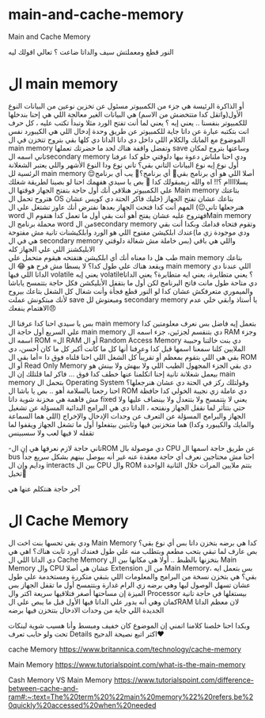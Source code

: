 # main-and-cache-memory
Main and Cache Memory

النور قطع ومعملتش سيف والداتا ضاعت ؟ تعالي اقولك ليه 
# ال main memory
أو الذاكرة الرئيسة هي جزء من الكمبيوتر مسئول عن تخزين نوعين من البيانات
النوع الأول(واتقل كدا متتخضش من الاسم) هي البيانات الغير معالجة اللي هي إحنا بندخلها للكمبيوتر بنفسنا .. يعني إيه ؟
يعني لما أنت تفتح الورد مثلا وتبدأ تكتب عليه ، كل حرف انت بتكتبه عبارة عن داتا جاية للكمبيوتر عن طريق وحدة إدخال اللي هي الكيبورد نفس الموضوع مع المايك والكلام اللي داخل دي داتا
الداتا دي كلها بقي بتروح تتخزن في ال main memory وتفضل واقفة هناك لحد ما حضرتك تعملها save وساعتها بتروح لمكان تاني اسمه الsecondary memory ودي احنا ملناش دعوة بيها دلوقتي
حلو كدا عرفنا أول نوع إيه نوع البيانات التاني بقي؟
تاني نوع ودا النوع الأشهر واللي يعتبر الشغلانة الرئسية لل main memory أصلا اللي هو أي برنامج بقي🙈
 أي برنامج؟🫣
يب أي برنامج😌
يسلااااام ؟!!
اه والله زيمبقولك كدا 🌚
بص يا سيدي هفهمك احنا لو بصينا لطريقة شغلك علي الكمبيوتر هنلاقي  أنك أول حاجة بتفتح الجهاز فوقتها ال Main memory بتاعتك هتروح تحمل ال OS بتاعك عشان تفتح الجهاز (خليك فاكر الحتة دي كويس عشان هنرجعلها تاني😉) المهم أنت كدا فتحت الجهاز بعدها نفترض أنك عاوز تشتغل علي ال word فهتروح  عليه عشان يفتح أهو أنت بقي أول ما تعمل كدا هتقوم الMain memory محملة برنامج ال word من الsecondary memory وتقوم فتحاه قدامك وبكدا أنت بقي عندك ابلكيشن مفتوح اللي هو الورد وابلكيشنات تانية مش مفتوحة(ودي موجودة زي ما هي في ال secondary memory بس خاملة مش شغالة دلوقتي) واللي هي باقي الابليكشنز اللي علي الجهاز كله  
طب هل دا معناه أنك أي ابلكيشن هتفتحه هيقوم متحمل علي main memory بتاعك ويقعد هناك علي طول كدا؟
 لا يسطا مش فرح هو 😂
ال main memory اللي عندنا دي الداتا اللي فيها volatile يعني إيه volatile؟
يعني متطايرة، يعني ايه متطايرة؟
 يعني الداتا دي متاحة طول مانت فاتح البرنامج لكن أول ما بتقفل الأبليكشن فكل حاجة بتتمسح ياباشا والميموري متعرفكش
عشان كدا لو النور قطع فجأة وأنت شغال كل الشغل بتاعك بيروح لأنك مبتكونش عملت save ومبعتوش لل secondary memory يا أستاذ وابقي خلي عدم الاهتمام ينفعك😠

بس يا سيدي احنا كدا عرفنا ال main memory  بتعمل إيه فاضل بس نعرف معلومتين كدا علي السريع 
أول حاجة ال main memory دي بتنقسم لجزئين، جزء اسمه ال RAM وجزء اسمه ال ROM
=ال RAM أو ال Random Access Memory  دي بنت خالتنا وحبيبة الملايين كلنا سمعنا اسمها قبل كدا وعرفنا أنها كل ما كانت أكبر كل ما كان أحسن، دي بقي هي اللي بتقوم بمعظم أو تقريباً كل الشغل اللي احنا قلناه فوق دا
=أما بقي ال ROM أو ال Read Only Memory دي بقي الجزء المجهول الطيب اللي ولا بيهش ولا بينش هو بيعمل شغلانة تانية إحنا اتكلمنا عنها خطف كدا فوق ... فاكر لما قلتلك إن ال main memory بتحمل ال Operating System وقولتلك ركز في الحتة دي عشان هنرجعلها؟
احنا رجعنا بالسلامة أهو .. بص يا باشا ال ROM دي عاملة زي نجيبة الخولي كدا حافظة مش فاهمة هي مخزنة شوية داتا fixed يعني لا بتتمسح ولا بتتعدل ولا بينضاف عليها ولا حتي بتتأثر لما نقفل الجهاز ونفتحه ، الداتا دي هي البرامج البدائية المسؤلة عن تشغيل الجهاز والبرامج المسؤلة عن التعرف عن وحدات الإدخال والإخراج (اللي هما السماعة والمايك والكيبورد وكدا) هما متخزنين فيها وثابتين بيتفعلوا أول ما تشغل الجهاز ويقفوا لما تقفله لا فيها لعب ولا سسبينس

-تاني حاجة لازم نعرفها هي إن الROM دي موصولة بال CPU عن طريق حاجة اسمها ال bus احنا مش محتاجين نعرف أي حاجة معقدة عنه غير أنه بيوصل بينهم بشكل سريع جداً ودايم وإن ال interacts بين ال CPU وال ROM بتتم ملايين المرات خلال الثانية الواحدة تخيل🤯 

آخر حاجة هنتكلم عنها هي 
# ال Cache Memory
 ودي بقي تحسها بنت اخت ال Main Memory كدا هي برضه بتخزن داتا بس أي نوع بقي؟
بص عارف لما تبقي بتحب مطعم وبتطلب منه علي طول فعندك اورد ثابت هناك؟
اهي هي دي الداتا اللي ال Cache Memory بتخزنها بالظبط .. أولا هي مكانها بين ال Main Memory  وال CPU عشان هي أصلا Extension من ال Main Memory، بس بتعمل ايه بقي؟
هي بتخزن نسخة من البرامج والمعلومات اللي بتبقي متكررة ومستخدمة علي طول عشان تسهل الوصول ليها 
 وهي برضه زي الرام غدارة وبتتمسح أول ما تقفل الجهاز بس الميزة إن مساحتها أصغر فتلاقيها سريعة اكتر وال Processor بيستغلها في حاجة تانية كمان وهي أنه يدور علي الداتا فيها الأول قبل ما يبص علي الRAM لان معظم الداتا الجديدة اللي جاية من وحدات الادخال بتتخزن فيها برضه 

وبكدا احنا خلصنا كلامنا اتمني إن الموضوع كان خفيف ومبسط وأنا هسيب شوية لينكات تحت ولو حابب تعرف Details اكتر اتبع نصيحة الدحيح♥

cache Memory 
https://www.britannica.com/technology/cache-memory

Main Memory 
https://www.tutorialspoint.com/what-is-the-main-memory

Cash Memory VS Main Memory
https://www.tutorialspoint.com/difference-between-cache-and-ram#:~:text=The%20term%20%22main%20memory%22%20refers,be%20quickly%20accessed%20when%20needed 

